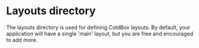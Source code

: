 Layouts directory
=================
The layouts directory is used for defining ColdBox layouts. By default, your application will have a single 'main' layout, but you are free and encouraged to add more.
